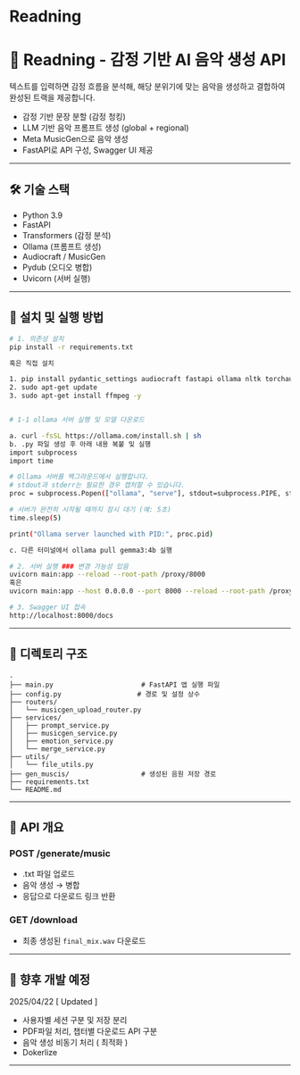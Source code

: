 # Readning
# 🎵 Readning - 감정 기반 AI 음악 생성 API

텍스트를 입력하면 감정 흐름을 분석해, 해당 분위기에 맞는 음악을 생성하고 결합하여 완성된 트랙을 제공합니다.

- 감정 기반 문장 분할 (감정 청킹)
- LLM 기반 음악 프롬프트 생성 (global + regional)
- Meta MusicGen으로 음악 생성
- FastAPI로 API 구성, Swagger UI 제공

---

## 🛠 기술 스택

- Python 3.9
- FastAPI
- Transformers (감정 분석)
- Ollama (프롬프트 생성)
- Audiocraft / MusicGen
- Pydub (오디오 병합)
- Uvicorn (서버 실행)

---

## 🚀 설치 및 실행 방법

```bash
# 1. 의존성 설치
pip install -r requirements.txt

혹은 직접 설치

1. pip install pydantic_settings audiocraft fastapi ollama nltk torchaudio numpy==1.26.3
2. sudo apt-get update
3. sudo apt-get install ffmpeg -y


# 1-1 ollama 서버 실행 및 모델 다운로드

a. curl -fsSL https://ollama.com/install.sh | sh
b. .py 파일 생성 후 아래 내용 복붙 및 실행
import subprocess
import time

# Ollama 서버를 백그라운드에서 실행합니다.
# stdout과 stderr는 필요한 경우 캡처할 수 있습니다.
proc = subprocess.Popen(["ollama", "serve"], stdout=subprocess.PIPE, stderr=subprocess.PIPE)

# 서버가 완전히 시작될 때까지 잠시 대기 (예: 5초)
time.sleep(5)

print("Ollama server launched with PID:", proc.pid)

c. 다른 터미널에서 ollama pull gemma3:4b 실행

# 2. 서버 실행 ### 변경 가능성 있음
uvicorn main:app --reload --root-path /proxy/8000
혹은
uvicorn main:app --host 0.0.0.0 --port 8000 --reload --root-path /proxy/8000

# 3. Swagger UI 접속
http://localhost:8000/docs
```

---

## 📂 디렉토리 구조

```
.
├── main.py                      # FastAPI 앱 실행 파일
├── config.py                   # 경로 및 설정 상수
├── routers/
│   └── musicgen_upload_router.py
├── services/
│   ├── prompt_service.py
│   ├── musicgen_service.py
│   ├── emotion_service.py
│   └── merge_service.py
├── utils/
│   └── file_utils.py
├── gen_muscis/                  # 생성된 음원 저장 경로
├── requirements.txt
└── README.md
```

---

## 📡 API 개요

### POST /generate/music
- .txt 파일 업로드
- 음악 생성 → 병합
- 응답으로 다운로드 링크 반환

### GET /download
- 최종 생성된 `final_mix.wav` 다운로드

---

## 🔮 향후 개발 예정
2025/04/22 [ Updated ]
- 사용자별 세션 구분 및 저장 분리
- PDF파일 처리, 챕터별 다운로드 API 구분
- 음악 생성 비동기 처리 ( 최적화 ) 
- Dokerlize

---



